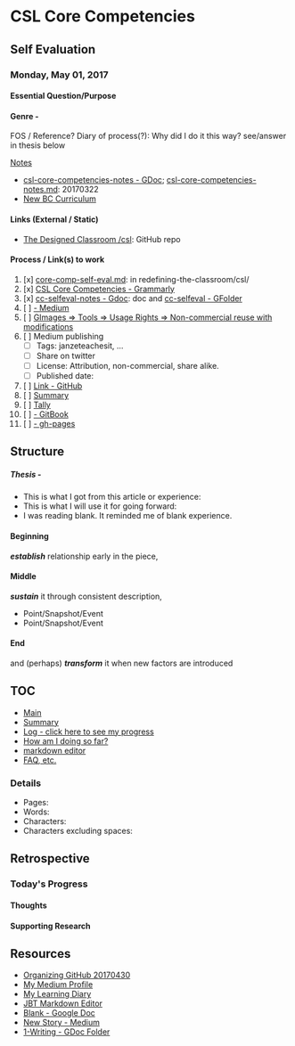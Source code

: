 # CSL Core Competencies 
## Self Evaluation
### Monday, May 01, 2017

#### Essential Question/Purpose

#### Genre - 
FOS / Reference?
Diary of process(?): Why did I do it this way? see/answer in thesis below

[Notes](csl-elem-notes.md)
* [csl-core-competencies-notes - GDoc](https://docs.google.com/document/d/1hGR6pXyoxl4vIqrfL81tpL6H4woGroByHLCreZKtFJs/edit#heading=h.st24mlpt21ht); [csl-core-competencies-notes.md](https://github.com/janzeteachesit/100-days-of-writing/blob/master/_drafts/csl-core-competencies-notes.md): 20170322
* [New BC Curriculum](https://curriculum.gov.bc.ca/)

#### Links (External / Static)
* [The Designed Classroom \/csl](https://github.com/janzeteachesit/redefining-the-classroom/tree/master/csl): GitHub repo

#### Process / Link(s) to work
1. [x] [core-comp-self-eval.md](https://github.com/janzeteachesit/redefining-the-classroom/blob/master/csl/core-comp-self-eval.md): in redefining-the-classroom/csl/
2. [x] [CSL Core Competencies - Grammarly](https://app.grammarly.com/docs/164460064)
3. [x] [cc-selfeval-notes - Gdoc](https://docs.google.com/document/d/1gkS7u5TcMAIfSinJBkw_nh4nJJRU2vPaxB9hCxtfoDw/edit?usp=sharing): doc and [cc-selfeval - GFolder](https://drive.google.com/open?id=0BysMfTbvAUUVOFAxdS1BazRERlk)
4. [ ] [ - Medium](https://medium.com/new-story)
5. [ ] [GImages => Tools => Usage Rights => Non-commercial reuse with modifications](https://www.google.ca/search?site=&tbm=isch&source=hp&biw=1050&bih=1535&q=writing&oq=writing&gs_l=img.3..35i39k1j0l9.3740.4602.0.5147.8.8.0.0.0.0.51.309.7.7.0....0...1.1.64.img..1.7.305.0.uKI6HM6QkmA#q=writing&tbs=sur:fm&tbm=isch)
6. [ ] Medium publishing
    - [ ] Tags: janzeteachesit, …
    - [ ] Share on twitter
    - [ ] License: Attribution, non-commercial, share alike.
    - [ ] Published date: 
7. [ ] [Link - GitHub](100.md)
8. [ ] [Summary](../SUMMARY.md)
9. [ ] [Tally](tally.md)
10. [ ] [ - GitBook]()
11. [ ] [ - gh-pages]()



## Structure

##### Thesis - 

- This is what I got from this article or experience:
- This is what I will use it for going forward:
- I was reading blank.  It reminded me of blank experience.

#### Beginning 
__*establish*__ relationship early in the piece,

#### Middle
__*sustain*__ it through consistent description,

- Point/Snapshot/Event 
- Point/Snapshot/Event

#### End
and (perhaps) __*transform*__ it when new factors are introduced


## TOC

* [Main](readme.md)
* [Summary](SUMMARY.md)
* [Log - click here to see my progress](docs/log.md)
* [How am I doing so far?](tally.md)
* [markdown editor](http://jbt.github.io/markdown-editor/)
* [FAQ, etc.](https://github.com/janzeteachesit/100-days-of-writing/wiki) 

### Details

* Pages:
* Words:
* Characters:	
* Characters excluding spaces:

## Retrospective
### Today's Progress

#### Thoughts

#### Supporting Research




## Resources
- [Organizing GitHub 20170430](https://docs.google.com/document/d/1Tu_b1oixurg9lId2z3LH_ZiLz1sH9sYD9ypdmZGwE9c/edit#)
- [My Medium Profile](https://medium.com/@janzeteachesit)
- [My Learning Diary](https://janzeteachesit.github.io/Learning-Diary/)
- [JBT Markdown Editor](http://jbt.github.io/markdown-editor/)
- [Blank  - Google Doc](https://drive.google.com/open?id=12HMHbp8NEsiuH6AIHkAd4ZdGApVBny8XSR5UNnhTOGE)
- [New Story - Medium](https://medium.com/new-story)
- [1-Writing - GDoc Folder](https://drive.google.com/drive/u/0/folders/0BxQaMnTJamWkfjU3VURSVS1lTHlJamh3Y0dTU3BpMmtQbVN2aEpmWEt2eXBoMVJnRk8xVXM)




